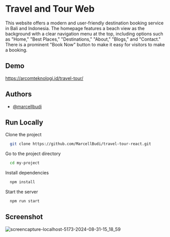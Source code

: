 
# Travel and Tour Web

This website offers a modern and user-friendly destination booking service in Bali and Indonesia. The homepage features a beach view as the background with a clear navigation menu at the top, including options such as "Home," "Best Places," "Destinations," "About," "Blogs," and "Contact." There is a prominent "Book Now" button to make it easy for visitors to make a booking.


## Demo

https://arcomteknologi.id/travel-tour/


## Authors

- [@marcellbudi](https://github.com/MarcellBudi)


## Run Locally

Clone the project

```bash
  git clone https://github.com/MarcellBudi/travel-tour-react.git
```

Go to the project directory

```bash
  cd my-project
```

Install dependencies

```bash
  npm install
```

Start the server

```bash
  npm run start
```
## Screenshot
![screencapture-localhost-5173-2024-08-31-15_18_59](https://github.com/user-attachments/assets/c59d6e39-fcb4-47b5-babe-52084fb19434)




